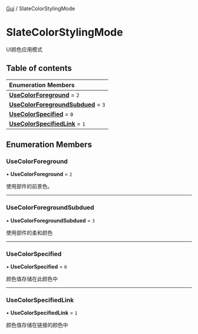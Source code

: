 [Gui](../groups/Core.Gui.md) / SlateColorStylingMode

# SlateColorStylingMode <Badge type="tip" text="Enumeration" /> <Score text="SlateColorStylingMode" />

UI颜色应用模式

## Table of contents

| Enumeration Members |
| :-----|
| **[UseColorForeground](mw.SlateColorStylingMode.md#usecolorforeground)** = ``2`` <br> |
| **[UseColorForegroundSubdued](mw.SlateColorStylingMode.md#usecolorforegroundsubdued)** = ``3`` <br> |
| **[UseColorSpecified](mw.SlateColorStylingMode.md#usecolorspecified)** = ``0`` <br> |
| **[UseColorSpecifiedLink](mw.SlateColorStylingMode.md#usecolorspecifiedlink)** = ``1`` <br> |

## Enumeration Members

### UseColorForeground <Score text="UseColorForeground" /> 

• **UseColorForeground** = ``2``

使用部件的前景色。

___

### UseColorForegroundSubdued <Score text="UseColorForegroundSubdued" /> 

• **UseColorForegroundSubdued** = ``3``

使用部件的柔和颜色

___

### UseColorSpecified <Score text="UseColorSpecified" /> 

• **UseColorSpecified** = ``0``

颜色值存储在此颜色中

___

### UseColorSpecifiedLink <Score text="UseColorSpecifiedLink" /> 

• **UseColorSpecifiedLink** = ``1``

颜色值存储在链接的颜色中
